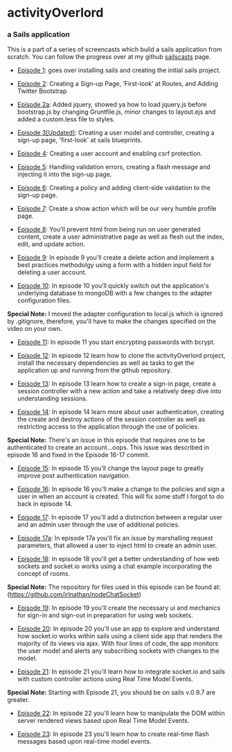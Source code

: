 # activityOverlord
### a Sails application
This is a part of a series of screencasts which build a sails application from scratch.  You can follow the progress over at my github [sailscasts](http://irlnathan.github.io/sailscasts/) page.

- [Episode 1](http://irlnathan.github.io/sailscasts/blog/2013/08/20/building-a-sails-application-ep1-installing-sails-and-create-initial-project/ "Episode 1"): goes over installing sails and creating the initial sails project. 

- [Episode 2](http://irlnathan.github.io/sailscasts/blog/2013/08/21/building-a-sails-application-ep2-creating-a-sign-up-page/ "Episode 2"): Creating a Sign-up Page, ‘First-look’ at Routes, and Adding Twitter Bootstrap
 
- [Episode 2a](http://irlnathan.github.io/sailscasts/blog/2013/08/22/building-a-sails-application-ep2a-a-quick-supplement-to-some-stuff-i-forgot-to-mention-in-episode-2/): Added jquery, showed ya how to load jquery.js before bootstrap.js by changing Gruntfile.js, minor changes to layout.ejs and added a custom.less file to styles.

- [Episode 3[Updated]](http://irlnathan.github.io/sailscasts/blog/2013/08/25/building-a-sails-application-ep3-update-creating-a-user-model-and-controller/): Creating a user model and controller, creating a sign-up page, 'first-look' at sails blueprints.

- [Episode 4](http://localhost:4000/sailscasts/blog/2013/08/26/building-a-sails-application-ep4-creating-a-user-account/): Creating a user account and enabling csrf protection.

- [Episode 5](http://localhost:4000/sailscasts/blog/2013/08/27/building-a-sails-application-ep4-handling-validation-errors-with-a-flash-message/): Handling validation errors, creating a flash message and injecting it into the sign-up page.

- [Episode 6](http://localhost:4000/sailscasts/blog/2013/08/28/building-a-sails-application-ep5-creating-a-policy-and-adding-client-side-validation/): Creating a policy and adding client-side validation to the sign-up page.

- [Episode 7](http://irlnathan.github.io/sailscasts/blog/2013/08/28/building-a-sails-application-ep7-adding-a-show-action-a-dot-k-a-a-profile-page/): Create a show action which will be our very humble profile page.

- [Episode 8](http://irlnathan.github.io/sailscasts/blog/2013/08/28/building-a-sails-application-ep8-building-a-user-list/): You'll prevent html from being run on user generated content, create a user administrative page as well as flesh out the index, edit, and update action.

- [Episode 9](http://irlnathan.github.io/sailscasts/blog/2013/08/29/building-a-sails-application-ep9-deleting-a-user-account/): In episode 9 you'll create a delete action and implement a best practices methodolgy using a form with a hidden input field for deleting a user account.


- [Episode 10](http://irlnathan.github.io/sailscasts/blog/2013/08/30/building-a-sails-application-ep10-changing-databases-to-mongodb-with-sails-adapters/): In episode 10 you'll quickly switch out the application's underlying database to mongoDB with a few changes to the adapter configuration files.

**Special Note:** I moved the adapter configuration to local.js which is ignored by .gitignore, therefore, you'll have to make the changes specified on the video on your own.

- [Episode 11](http://irlnathan.github.io/sailscasts/blog/2013/08/30/building-a-sails-application-ep11-encrypting-passwords-with-bcrypt/): In episode 11 you start encrypting passwords with bcrypt.

- [Episode 12](http://irlnathan.github.io/sailscasts/blog/2013/08/31/building-a-sails-application-ep12-starting-a-project-in-the-middle-using-git-clone/): In episode 12 learn how to clone the activityOverlord project, install the necessary dependencies as well as tasks to get the application up and running from the github repository.

- [Episode 13](http://irlnathan.github.io/sailscasts/blog/2013/09/01/building-a-sails-application-ep13-sign-in-page/): In episode 13 learn how to create a sign-in page, create a session controller with a new action and take a relatively deep dive into understanding sessions.

- [Episode 14](http://irlnathan.github.io/sailscasts/blog/2013/09/02/building-a-sails-application-ep14-user-authentication-and-restricting-access-through-policies/): In episode 14 learn more about user authentication, creating the create and destroy actions of the session controller as well as restricting access to the application through the use of policies.

**Special Note:** There's an issue in this episode that requires one to be authenticated to create an account...oops. This issue was described in episode 16 and fixed in the Episode 16-17 commit. 

- [Episode 15](http://irlnathan.github.io/sailscasts/blog/2013/09/02/building-a-sails-application-ep15-improving-user-authenticated-navigation/): In episode 15 you’ll change the layout page to greatly improve post authentication navigation.

- [Episode 16](http://irlnathan.github.io/sailscasts/blog/2013/09/04/building-a-sails-application-ep16-fixing-and-issue-with-policies-from-episode-14/): In episode 16 you'll make a change to the policies and sign a user in when an account is created.  This will fix some stuff I forgot to do back in episode 14.

- [Episode 17](http://irlnathan.github.io/sailscasts/blog/2013/09/05/building-a-sails-application-ep17-creating-a-distinction-between-admin-and-regular-users/): In episode 17 you'll add a distinction between a regular user and an admin user through the use of additional policies.

- [Episode 17a](http://irlnathan.github.io/sailscasts/blog/2013/09/24/building-a-sails-application-ep17a-marshalling-request-parameters/): In episode 17a you'll fix an issue by marshalling request parameters, that allowed a user to inject html to create an admin user.

- [Episode 18](http://irlnathan.github.io/sailscasts/blog/2013/09/06/building-a-sails-application-ep18-understanding-web-sockets-and-socket-io-including-room-creation-and-management/): In episode 18 you'll get a better understanding of how web sockets and socket.io works using a chat example incorporating the concept of rooms.

**Special Note:** The repository for files used in this episode can be found at: (https://github.com/irlnathan/nodeChatSocket)

- [Episode 19](http://irlnathan.github.io/sailscasts/blog/2013/09/10/building-a-sails-application-ep19-create-the-necessary-ui-and-mechanics-for-sign-in-and-sign-out-in-preparation-for-using-web-sockets/): In episode 19 you'll create the necessary ui and mechanics for sign-in and sign-out in preparation for using web sockets.

- [Episode 20](http://irlnathan.github.io/sailscasts/blog/2013/09/15/episode-20-adding-real-time-events-to-models-in-4-lines-of-code/): In episode 20 you'll use an app to explore and understand how socket.io works within sails using a client side app that renders the majority of its views via ajax.  With four lines of code, the app monitors the user model and alerts any subscribing sockets with changes to the model.

- [Episode 21](http://irlnathan.github.io/sailscasts/blog/2013/10/10/building-a-sails-application-ep21-integrating-socket-dot-io-and-sails-with-custom-controller-actions-using-real-time-model-events/): In episode 21 you'll learn how to integrate socket.io and sails with custom controller actions using Real Time Model Events.

**Special Note:** Starting with Episode 21, you should be on sails v.0.9.7 are greater.

- [Episode 22](http://irlnathan.github.io/sailscasts/blog/2013/10/10/building-a-sails-application-ep22-manipulating-the-dom-based-upon-changes-via-real-time-model-events/): In episode 22 you'll learn how to manipulate the DOM within server rendered views based upon Real Time Model Events.

- [Episode 23](http://irlnathan.github.io/sailscasts/blog/2013/10/16/building-a-sails-application-ep23-adding-real-time-flash-messages-using-real-time-model-events/): In episode 23 you'll learn how to create real-time flash messages based upon real-time model events.

